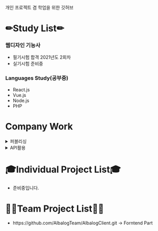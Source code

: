 개인 프로젝트 겸 학업을 위한 깃허브

# ✏Study List✏


<h3>웹디자인 기능사</h3>
<ul>
  <li>필기시험 합격 2021년도 2회차</li>
  <li>실기시험 준비중</li>
</ul>

<h3>Languages Study(공부중)</h3>
<ul>
  <li>React.js</li>
  <li>Vue.js</li>
  <li>Node.js</li>
  <li>PHP</li>
</ul>



# Company Work
<details>
<summary>퍼블리싱</summary>

- 고용노동부 희망나무 웹진
- LX공간정보 웹진
- 강동경희대학교병원 웹진
- 월간내일 웹진
- 보령제약 보령 브링 웹진
  
</details>

<details>
<summary>API활용</summary>

- 한국만화영상진흥원 뉴스레터 API를 활용하여 카카오톡/페이스북 공유하기  

  
</details>

# 🎓Individual Project List🎓
<ul>
  <li>준비중입니다.</li>
</ul>




# 🤷‍♂️Team Project List🤷‍♀️
<ul>
  <li>https://github.com/AlbalogTeam/AlbalogClient.git -> Forntend Part</li>
</ul>

